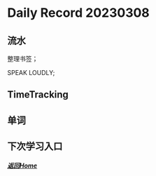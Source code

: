 
Daily Record 20230308
=====================

## 流水

整理书签；

SPEAK LOUDLY;

## TimeTracking



## 单词



## 下次学习入口



##### [返回Home](../../../README.md)



